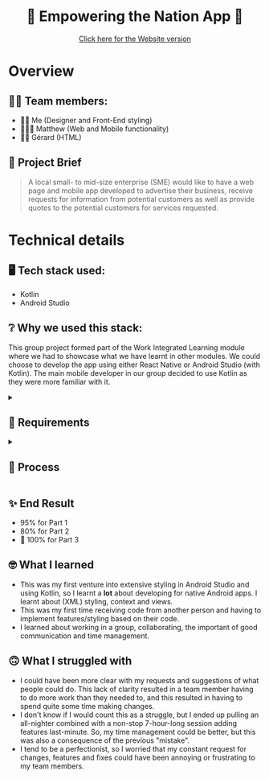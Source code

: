 <h1 align="center">🌱 Empowering the Nation App 🌱</h1>

<div align="center" display="inline"><a href="https://github.com/YayoKB/ETN-Website">Click here for the Website version</a></div>

# Overview
## 🤝🏼 Team members:
- 👩🏼 Me (Designer and Front-End styling)
- 👨🏾‍🦱 Matthew (Web and Mobile functionality)
- 🧔🏾 Gérard (HTML)

## 💼 Project Brief
> A local small- to mid-size enterprise (SME) would like to have a web page and mobile app developed to advertise their business, receive requests for information from potential customers as well as provide quotes to the potential customers for services requested.

# Technical details
## 🖥️ Tech stack used:
- Kotlin
- Android Studio

## ❔ Why we used this stack:
This group project formed part of the Work Integrated Learning module where we had to showcase what we have learnt in other modules. We could choose to develop the app using either React Native or Android Studio (with Kotlin). The main mobile developer in our group decided to use Kotlin as they were more familiar with it.

<details>
  <summary><h2>📓 Requirements</h2></summary>
  
### Pages / Functionality
- Home page
- Summary of Learnerships page (with links to each learnership)
- Summary of Short Courses page (with links to each short course)
- Details of each Learnership (one page per learnership, 4 in total)
- Details of each Short Course (one page per short course, 3 in total)
- Fee Calculator (including discounts and VAT)
- Form (inputs such as text, email, checkbox, telephone)
- Error handling
- Invoice generator
- Contact page
- Ability to go back to previous page

### Other requirements
- The app must provide the same functionality as the website
- Users must be able to navigate either platform comfortably
</details>

<details>
  <summary><h2>🔄 Process</h2></summary>

### I. Client & user needs, logo design and wireframes (Individual)
1. Wrote a report on the client's needs for the web page and mobile app, the user's needs and requirements (user-centered design)
2. Designed a logo for the business
3. Designed wireframes for both the app and website (desktop and mobile) in Figma

### II. Prototype and mockup (Group)
4. Designed prototypes and mockups of both the app and website using Figma, integrating the best design components from each member's previous wireframe. (About 90% of my design was used in the final design).

### III. Development (Group)
5. Developed the unstyled mobile app (Matthew) and unstyled website (Gérard)
6. Unstyled app and website were styled (Kate)
7. Pass the app and website back and forth to add features, fix bugs and update styling
8. Release app and website

### IIII. Presentation (Group)
9. Present the app and website to an audience and explain design choices while being interviewed
  </details>

## ✨ End Result
- 95% for Part 1
- 80% for Part 2
- 🎉 100% for Part 3

## 🤓 What I learned
- This was my first venture into extensive styling in Android Studio and using Kotlin, so I learnt a **lot** about developing for native Android apps. I learnt about (XML) styling, context and views.
- This was my first time receiving code from another person and having to implement features/styling based on their code.
- I learned about working in a group, collaborating, the important of good communication and time management.

## 🙃 What I struggled with
- I could have been more clear with my requests and suggestions of what people could do. This lack of clarity resulted in a team member having to do more work than they needed to, and this resulted in having to spend quite some time making changes.
- I don't know if I would count this as a struggle, but I ended up pulling an all-nighter combined with a non-stop 7-hour-long session adding features last-minute. So, my time management could be better, but this was also a consequence of the previous "mistake".
- I tend to be a perfectionist, so I worried that my constant request for changes, features and fixes could have been annoying or frustrating to my team members.
